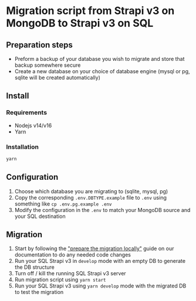 # Migration script from Strapi v3 on MongoDB to Strapi v3 on SQL

## Preparation steps

- Preform a backup of your database you wish to migrate and store that backup somewhere secure
- Create a new database on your choice of database engine (mysql or pg, sqlite will be created automatically)

## Install

### Requirements

- Nodejs v14/v16
- Yarn

### Installation

```sh
yarn
```

## Configuration

1. Choose which database you are migrating to (sqlite, mysql, pg)
2. Copy the corresponding `.env.DBTYPE.example` file to `.env` using something like `cp .env.pg.example .env`
3. Modify the configuration in the `.env` to match your MongoDB source and your SQL destination

## Migration

1. Start by following the ["prepare the migration locally"](https://docs.strapi.io/developer-docs/latest/update-migration-guides/migration-guides/v4/data/mongo.html#prepare-the-migration-locally) guide on our documentation to do any needed code changes
2. Run your SQL Strapi v3 in `develop` mode with an empty DB to generate the DB structure
3. Turn off / kill the running SQL Strapi v3 server
4. Run migration script using `yarn start`
5. Run your SQL Strapi v3 using `yarn develop` mode with the migrated DB to test the migration
